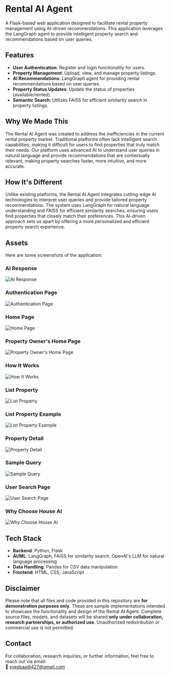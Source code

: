 # Rental AI Agent

A Flask-based web application designed to facilitate rental property management using AI-driven recommendations. This application leverages the LangGraph agent to provide intelligent property search and recommendations based on user queries.

## Features

- **User Authentication**: Register and login functionality for users.
- **Property Management**: Upload, view, and manage property listings.
- **AI Recommendations**: LangGraph agent for providing rental recommendations based on user queries.
- **Property Status Updates**: Update the status of properties (available/rented).
- **Semantic Search**: Utilizes FAISS for efficient similarity search in property listings.

## Why We Made This

The Rental AI Agent was created to address the inefficiencies in the current rental property market. Traditional platforms often lack intelligent search capabilities, making it difficult for users to find properties that truly match their needs. Our platform uses advanced AI to understand user queries in natural language and provide recommendations that are contextually relevant, making property searches faster, more intuitive, and more accurate.

## How It's Different

Unlike existing platforms, the Rental AI Agent integrates cutting-edge AI technologies to interpret user queries and provide tailored property recommendations. The system uses LangGraph for natural language understanding and FAISS for efficient similarity searches, ensuring users find properties that closely match their preferences. This AI-driven approach sets us apart by offering a more personalized and efficient property search experience.

## Assets

Here are some screenshots of the application:

### AI Response
![AI Response](assets/Ai%20response.png)

### Authentication Page
![Authentication Page](assets/authentic%20page.png)

### Home Page
![Home Page](assets/home%20page.png)

### Property Owner's Home Page
![Property Owner's Home Page](assets/home%20property%20owner.png)

### How It Works
![How It Works](assets/how%20it%20works%20page.png)

### List Property
![List Property](assets/list%20property.png)

### List Property Example
![List Property Example](assets/listproperty.png)

### Property Detail
![Property Detail](assets/propertydetail.png)

### Sample Query
![Sample Query](assets/sample%20query.png)

### User Search Page
![User Search Page](assets/user%20search%20page.png)

### Why Choose House AI
![Why Choose House AI](assets/whychosehouse%20ai%20page.png)

## Tech Stack

- **Backend**: Python, Flask
- **AI/ML**: LangGraph, FAISS for similarity search, OpenAI's LLM for natural language processing
- **Data Handling**: Pandas for CSV data manipulation
- **Frontend**: HTML, CSS, JavaScript

## Disclaimer

Please note that all files and code provided in this repository are **for demonstration purposes only**. These are sample implementations intended to showcase the functionality and design of the Rental AI Agent. Complete source files, models, and datasets will be shared **only under collaboration, research partnerships, or authorized use**. Unauthorized redistribution or commercial use is not permitted.

## Contact

For collaboration, research inquiries, or further information, feel free to reach out via email:  
📧 [syedsaadi427@gmail.com](mailto:syedsaadi427@gmail.com)